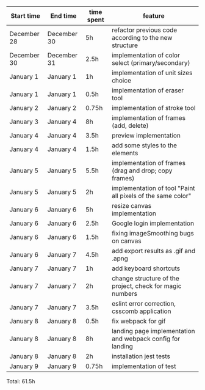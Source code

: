| Start time  | End time | time spent | feature |
|-----------|-------------|-------------|-------------|
| December 28 | December 30 | 5h | refactor previous code according to the new structure |
| December 30 | December 31 | 2.5h | implementation of color select (primary/secondary) |
| January 1 | January 1 | 1h | implementation of unit sizes choice |
| January 1 | January 1 | 0.5h | implementation of eraser tool |
| January 2 | January 2 | 0.75h | implementation of stroke tool |
| January 3 | January 4 | 8h | implementation of frames (add, delete) |
| January 4 | January 4 | 3.5h | preview implementation |
| January 4 | January 4 | 1.5h | add some styles to the elements |
| January 5 | January 5 | 5.5h | implementation of frames  (drag and drop; copy frames) |
| January 5 | January 5 | 2h | implementation of tool "Paint all pixels of the same color" |
| January 6 | January 6 | 5h | resize canvas implementation |
| January 6 | January 6 | 2.5h | Google login implementation |
| January 6 | January 6 | 1.5h | fixing imageSmoothing bugs on canvas |
| January 6 | January 7 | 4.5h | add export results as .gif and .apng |
| January 7 | January 7 | 1h | add keyboard shortcuts |
| January 7 | January 7 | 2h | change structure of the project, check for magic numbers |
| January 7 | January 7 | 3.5h | eslint error correction, csscomb application  |
| January 8 | January 8 | 0.5h | fix webpack for gif  |
| January 8 | January 8 | 8h | landing page implementation and webpack config for landing |
| January 8 | January 8 | 2h | installation jest tests |
| January 9 | January 9 | 0.75h | implementation of test |

Total: 61.5h
